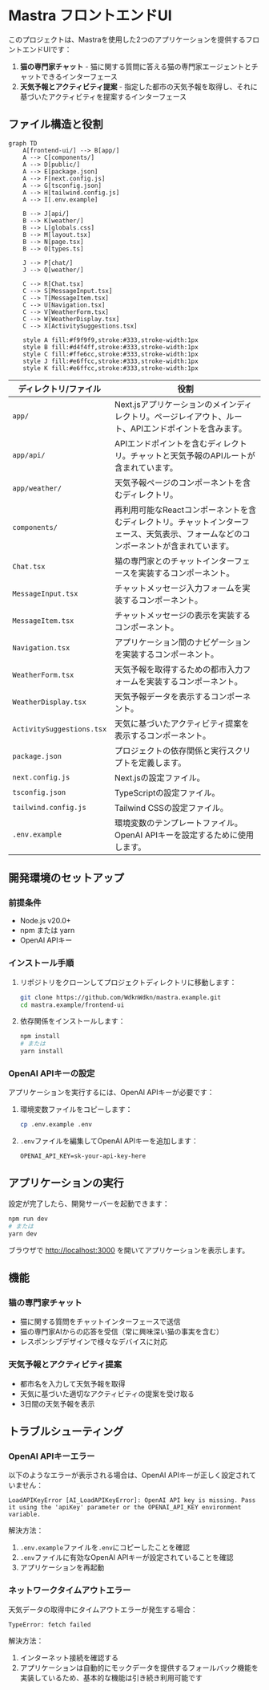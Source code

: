 # Mastra フロントエンドUI

このプロジェクトは、Mastraを使用した2つのアプリケーションを提供するフロントエンドUIです：

1. **猫の専門家チャット** - 猫に関する質問に答える猫の専門家エージェントとチャットできるインターフェース
2. **天気予報とアクティビティ提案** - 指定した都市の天気予報を取得し、それに基づいたアクティビティを提案するインターフェース

## ファイル構造と役割

```mermaid
graph TD
    A[frontend-ui/] --> B[app/]
    A --> C[components/]
    A --> D[public/]
    A --> E[package.json]
    A --> F[next.config.js]
    A --> G[tsconfig.json]
    A --> H[tailwind.config.js]
    A --> I[.env.example]
    
    B --> J[api/]
    B --> K[weather/]
    B --> L[globals.css]
    B --> M[layout.tsx]
    B --> N[page.tsx]
    B --> O[types.ts]
    
    J --> P[chat/]
    J --> Q[weather/]
    
    C --> R[Chat.tsx]
    C --> S[MessageInput.tsx]
    C --> T[MessageItem.tsx]
    C --> U[Navigation.tsx]
    C --> V[WeatherForm.tsx]
    C --> W[WeatherDisplay.tsx]
    C --> X[ActivitySuggestions.tsx]
    
    style A fill:#f9f9f9,stroke:#333,stroke-width:1px
    style B fill:#d4f4ff,stroke:#333,stroke-width:1px
    style C fill:#ffe6cc,stroke:#333,stroke-width:1px
    style J fill:#e6ffcc,stroke:#333,stroke-width:1px
    style K fill:#e6ffcc,stroke:#333,stroke-width:1px
```

| ディレクトリ/ファイル | 役割 |
|------------|------|
| `app/` | Next.jsアプリケーションのメインディレクトリ。ページレイアウト、ルート、APIエンドポイントを含みます。 |
| `app/api/` | APIエンドポイントを含むディレクトリ。チャットと天気予報のAPIルートが含まれています。 |
| `app/weather/` | 天気予報ページのコンポーネントを含むディレクトリ。 |
| `components/` | 再利用可能なReactコンポーネントを含むディレクトリ。チャットインターフェース、天気表示、フォームなどのコンポーネントが含まれています。 |
| `Chat.tsx` | 猫の専門家とのチャットインターフェースを実装するコンポーネント。 |
| `MessageInput.tsx` | チャットメッセージ入力フォームを実装するコンポーネント。 |
| `MessageItem.tsx` | チャットメッセージの表示を実装するコンポーネント。 |
| `Navigation.tsx` | アプリケーション間のナビゲーションを実装するコンポーネント。 |
| `WeatherForm.tsx` | 天気予報を取得するための都市入力フォームを実装するコンポーネント。 |
| `WeatherDisplay.tsx` | 天気予報データを表示するコンポーネント。 |
| `ActivitySuggestions.tsx` | 天気に基づいたアクティビティ提案を表示するコンポーネント。 |
| `package.json` | プロジェクトの依存関係と実行スクリプトを定義します。 |
| `next.config.js` | Next.jsの設定ファイル。 |
| `tsconfig.json` | TypeScriptの設定ファイル。 |
| `tailwind.config.js` | Tailwind CSSの設定ファイル。 |
| `.env.example` | 環境変数のテンプレートファイル。OpenAI APIキーを設定するために使用します。 |

## 開発環境のセットアップ

### 前提条件

- Node.js v20.0+
- npm または yarn
- OpenAI APIキー

### インストール手順

1. リポジトリをクローンしてプロジェクトディレクトリに移動します：

   ```bash
   git clone https://github.com/WdknWdkn/mastra.example.git
   cd mastra.example/frontend-ui
   ```

2. 依存関係をインストールします：

   ```bash
   npm install
   # または
   yarn install
   ```

### OpenAI APIキーの設定

アプリケーションを実行するには、OpenAI APIキーが必要です：

1. 環境変数ファイルをコピーします：

   ```bash
   cp .env.example .env
   ```

2. `.env`ファイルを編集してOpenAI APIキーを追加します：

   ```env
   OPENAI_API_KEY=sk-your-api-key-here
   ```

## アプリケーションの実行

設定が完了したら、開発サーバーを起動できます：

```bash
npm run dev
# または
yarn dev
```

ブラウザで [http://localhost:3000](http://localhost:3000) を開いてアプリケーションを表示します。

## 機能

### 猫の専門家チャット
- 猫に関する質問をチャットインターフェースで送信
- 猫の専門家AIからの応答を受信（常に興味深い猫の事実を含む）
- レスポンシブデザインで様々なデバイスに対応

### 天気予報とアクティビティ提案
- 都市名を入力して天気予報を取得
- 天気に基づいた適切なアクティビティの提案を受け取る
- 3日間の天気予報を表示

## トラブルシューティング

### OpenAI APIキーエラー

以下のようなエラーが表示される場合は、OpenAI APIキーが正しく設定されていません：

```
LoadAPIKeyError [AI_LoadAPIKeyError]: OpenAI API key is missing. Pass it using the 'apiKey' parameter or the OPENAI_API_KEY environment variable.
```

解決方法：
1. `.env.example`ファイルを`.env`にコピーしたことを確認
2. `.env`ファイルに有効なOpenAI APIキーが設定されていることを確認
3. アプリケーションを再起動

### ネットワークタイムアウトエラー

天気データの取得中にタイムアウトエラーが発生する場合：

```
TypeError: fetch failed
```

解決方法：
1. インターネット接続を確認する
2. アプリケーションは自動的にモックデータを提供するフォールバック機能を実装しているため、基本的な機能は引き続き利用可能です
